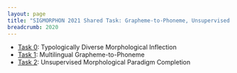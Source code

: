 ```yaml
---
layout: page
title: "SIGMORPHON 2021 Shared Task: Grapheme-to-Phoneme, Unsupervised Induction of Morphology, and Typologically Diverse Morphological Inflection"
breadcrumb: 2020
---
```


- [Task 0](https://github.com/sigmorphon/2021Task0): Typologically Diverse Morphological Inflection
- [Task 1](https://github.com/sigmorphon/2021-task1): Multilingual Grapheme-to-Phoneme
- [Task 2](https://github.com/sigmorphon/2021Task2): Unsupervised Morphological Paradigm Completion
